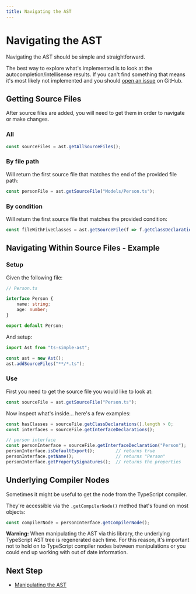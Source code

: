 ```yaml
---
title: Navigating the AST
---
```


# Navigating the AST

Navigating the AST should be simple and straightforward.

The best way to explore what's implemented is to look at the autocompletion/intellisense results.
If you can't find something that means it's most likely not implemented and you should [open an issue](https://github.com/dsherret/ts-simple-ast/issues) on GitHub.


## Getting Source Files

After source files are added, you will need to get them in order to navigate or make changes.

### All

```typescript
const sourceFiles = ast.getAllSourceFiles();
```

### By file path

Will return the first source file that matches the end of the provided file path:

```typescript
const personFile = ast.getSourceFile("Models/Person.ts");
```

### By condition

Will return the first source file that matches the provided condition:

```typescript
const fileWithFiveClasses = ast.getSourceFile(f => f.getClassDeclarations().length === 5);
```

## Navigating Within Source Files - Example

### Setup

Given the following file:

```typescript
// Person.ts

interface Person {
    name: string;
    age: number;
}

export default Person;
```

And setup:

```typescript
import Ast from "ts-simple-ast";

const ast = new Ast();
ast.addSourceFiles("**/*.ts");
```

### Use

First you need to get the source file you would like to look at:

```typescript
const sourceFile = ast.getSourceFile("Person.ts");
```

Now inspect what's inside... here's a few examples:

```typescript
const hasClasses = sourceFile.getClassDeclarations().length > 0;
const interfaces = sourceFile.getInterfaceDeclarations();

// person interface
const personInterface = sourceFile.getInterfaceDeclaration("Person");
personInterface.isDefaultExport();        // returns true
personInterface.getName();                // returns "Person"
personInterface.getPropertySignatures();  // returns the properties
```

## Underlying Compiler Nodes

Sometimes it might be useful to get the node from the TypeScript compiler.

They're accessible via the `.getCompilerNode()` method that's found on most objects:

```typescript
const compilerNode = personInterface.getCompilerNode();
```

**Warning:** When manipulating the AST via this library, the underlying TypeScript AST tree is regenerated each time. For this reason, it's important not
to hold on to TypeScript compiler nodes between manipulations or you could end up working with out of date information.

## Next Step

* [Manipulating the AST](../manipulation/index)
